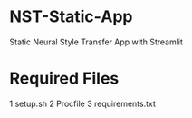 # NST-Static-App
Static Neural Style Transfer App with Streamlit

# Required Files
1 setup.sh
2 Procfile
3 requirements.txt